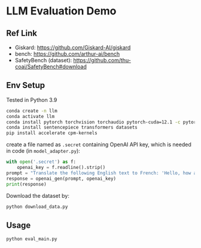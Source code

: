 # LLM Evaluation Demo

## Ref Link

- Giskard: <https://github.com/Giskard-AI/giskard>
- bench: <https://github.com/arthur-ai/bench>
- SafetyBench (dataset): <https://github.com/thu-coai/SafetyBench#download>

## Env Setup

Tested in Python 3.9

```bash
conda create -n llm
conda activate llm
conda install pytorch torchvision torchaudio pytorch-cuda=12.1 -c pytorch -c nvidia
conda install sentencepiece transformers datasets 
pip install accelerate cpm-kernels
```

create a file named as `.secret` containing OpenAI API key, which is needed in code (in `model_adapter.py`):

```python
with open('.secret') as f:
    openai_key = f.readline().strip()
prompt = "Translate the following English text to French: 'Hello, how are you?'"
response = openai_gen(prompt, openai_key)
print(response)
```

Download the dataset by:

```python
python download_data.py
```

## Usage

```python
python eval_main.py
```
